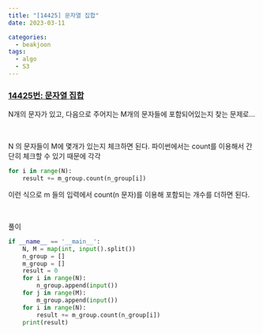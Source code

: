 ```yaml
---
title: "[14425] 문자열 집합"
date: 2023-03-11

categories:
  - beakjoon
tags:
  - algo
  - S3
---
```


### [14425번: 문자열 집합](https://www.acmicpc.net/problem/14425)
    

N개의 문자가 있고, 다음으로 주어지는 M개의 문자들에 포함되어있는지
찾는 문제로...

<br>

N 의 문자들이 M에 몇개가 있는지 체크하면 된다.
파이썬에서는 count를 이용해서 간단히 체크할 수 있기 때문에 각각
```python
for i in range(N):
    result += m_group.count(n_group[i])
```

이런 식으로 m 들의 입력에서 count(n 문자)를 이용해 포함되는 개수를 
더하면 된다.


<br>
  
풀이
    
```python
if __name__ == '__main__':
    N, M = map(int, input().split())
    n_group = []
    m_group = []
    result = 0
    for i in range(N):
        n_group.append(input())
    for j in range(M):
        m_group.append(input())
    for i in range(N):
        result += m_group.count(n_group[i])
    print(result)
```
